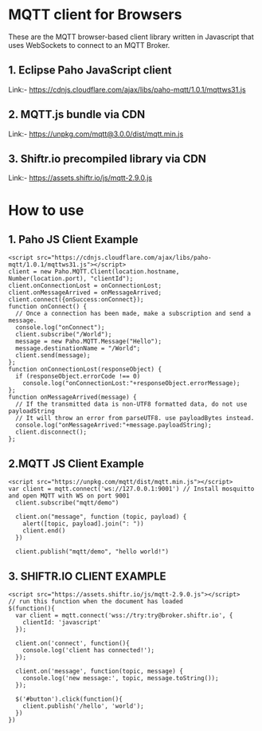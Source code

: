 # MQTT client for Browsers
These are the MQTT browser-based client library written in Javascript that uses WebSockets to connect to an MQTT Broker.

## 1. Eclipse Paho JavaScript client
Link:- https://cdnjs.cloudflare.com/ajax/libs/paho-mqtt/1.0.1/mqttws31.js

## 2. MQTT.js bundle via CDN
Link:-  https://unpkg.com/mqtt@3.0.0/dist/mqtt.min.js

## 3. Shiftr.io precompiled library via CDN
Link:- https://assets.shiftr.io/js/mqtt-2.9.0.js

# How to use

## 1. Paho JS Client Example
```
<script src="https://cdnjs.cloudflare.com/ajax/libs/paho-mqtt/1.0.1/mqttws31.js"></script>
client = new Paho.MQTT.Client(location.hostname, Number(location.port), "clientId");
client.onConnectionLost = onConnectionLost;
client.onMessageArrived = onMessageArrived;
client.connect({onSuccess:onConnect});
function onConnect() {
  // Once a connection has been made, make a subscription and send a message.
  console.log("onConnect");
  client.subscribe("/World");
  message = new Paho.MQTT.Message("Hello");
  message.destinationName = "/World";
  client.send(message);
};
function onConnectionLost(responseObject) {
  if (responseObject.errorCode !== 0)
    console.log("onConnectionLost:"+responseObject.errorMessage);
};
function onMessageArrived(message) {
  // If the transmitted data is non-UTF8 formatted data, do not use payloadString
  // It will throw an error from parseUTF8. use payloadBytes instead.
  console.log("onMessageArrived:"+message.payloadString);
  client.disconnect();
};
```
## 2.MQTT JS Client Example
```
<script src="https://unpkg.com/mqtt/dist/mqtt.min.js"></script>
var client = mqtt.connect('ws://127.0.0.1:9001') // Install mosquitto and open MQTT with WS on port 9001
  client.subscribe("mqtt/demo")

  client.on("message", function (topic, payload) {
    alert([topic, payload].join(": "))
    client.end()
  })

  client.publish("mqtt/demo", "hello world!")
```
## 3. SHIFTR.IO CLIENT EXAMPLE
```
<script src="https://assets.shiftr.io/js/mqtt-2.9.0.js"></script>
// run this function when the document has loaded
$(function(){
  var client = mqtt.connect('wss://try:try@broker.shiftr.io', {
    clientId: 'javascript'
  });

  client.on('connect', function(){
    console.log('client has connected!');
  });

  client.on('message', function(topic, message) {
    console.log('new message:', topic, message.toString());
  });

  $('#button').click(function(){
    client.publish('/hello', 'world');
  })
})
```
